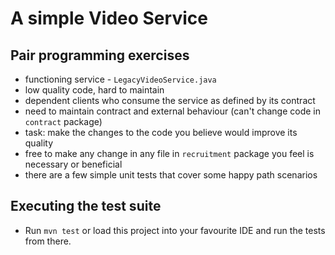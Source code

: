 # A simple Video Service

## Pair programming exercises
- functioning service - `LegacyVideoService.java`
- low quality code, hard to maintain
- dependent clients who consume the service as defined by its contract
- need to maintain contract and external behaviour (can't change code in `contract` package)
- task: make the changes to the code you believe would improve its quality
- free to make any change in any file in `recruitment` package you feel is necessary or beneficial
- there are a few simple unit tests that cover some happy path scenarios


## Executing the test suite
- Run `mvn test` or load this project into your favourite IDE and run the tests from there.
